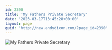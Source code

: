 ```yaml
---
id: 2390
title: 'My Fathers Private Secretary'
date: '2023-03-17T13:45:28+00:00'
layout: page
guid: 'http://new.andydixon.com/?page_id=2390'
---
```


![My Fathers Private Secretary](https://i0.wp.com/assets.g8x2.ldn.idrivee2-23.com/posters/My%20Fathers%20Private%20Secretary%2001.jpg?w=1200&ssl=1 "My Fathers Private Secretary")